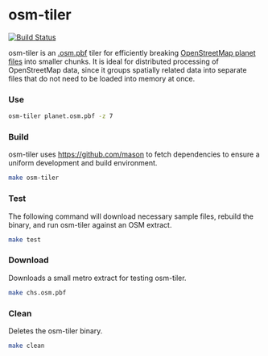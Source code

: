 # osm-tiler

[![Build Status](https://travis-ci.org/mapbox/osm-tiler.svg?branch=master)](https://travis-ci.org/mapbox/osm-tiler)

osm-tiler is an [.osm.pbf](http://wiki.openstreetmap.org/wiki/PBF_Format) tiler for efficiently breaking [OpenStreetMap planet files](http://planet.openstreetmap.org/) into smaller chunks. It is ideal for distributed processing of OpenStreetMap data, since it groups spatially related data into separate files that do not need to be loaded into memory at once.

### Use

```sh
osm-tiler planet.osm.pbf -z 7
```

### Build

osm-tiler uses https://github.com/mason to fetch dependencies to ensure a uniform development and build environment. 

```sh
make osm-tiler
```

### Test

The following command will download necessary sample files, rebuild the binary, and run osm-tiler against an OSM extract.

```sh
make test
```

### Download

Downloads a small metro extract for testing osm-tiler.

```sh
make chs.osm.pbf
```

### Clean

Deletes the osm-tiler binary.

```sh
make clean
```

